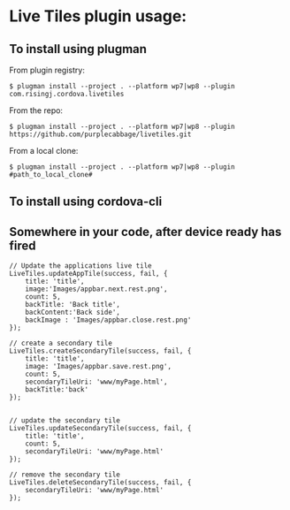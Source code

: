 Live Tiles plugin usage:
===============

To install using plugman
---
	
From plugin registry:
	
	$ plugman install --project . --platform wp7|wp8 --plugin com.risingj.cordova.livetiles

From the repo:
	
	$ plugman install --project . --platform wp7|wp8 --plugin https://github.com/purplecabbage/livetiles.git

From a local clone:
	
	$ plugman install --project . --platform wp7|wp8 --plugin #path_to_local_clone#

To install using cordova-cli
---


   	


Somewhere in your code, after device ready has fired 
---
   
	// Update the applications live tile
	LiveTiles.updateAppTile(success, fail, { 
		title: 'title', 
		image:'Images/appbar.next.rest.png', 
		count: 5, 
		backTitle: 'Back title', 
		backContent:'Back side', 
		backImage : 'Images/appbar.close.rest.png'
	});    

	// create a secondary tile
	LiveTiles.createSecondaryTile(success, fail, { 
		title: 'title', 
		image: 'Images/appbar.save.rest.png', 
		count: 5, 
		secondaryTileUri: 'www/myPage.html',
		backTitle:'back' 
	});
   

	// update the secondary tile
	LiveTiles.updateSecondaryTile(success, fail, { 
		title: 'title', 
		count: 5, 
		secondaryTileUri: 'www/myPage.html' 
	});

	// remove the secondary tile
	LiveTiles.deleteSecondaryTile(success, fail, { 
		secondaryTileUri: 'www/myPage.html' 
	});
    
    

